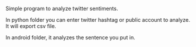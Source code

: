 Simple program to analyze twitter sentiments.

In python folder you can enter twitter hashtag or public account to analyze. It will export csv file.

In android folder, it analyzes the sentence you put in. 
